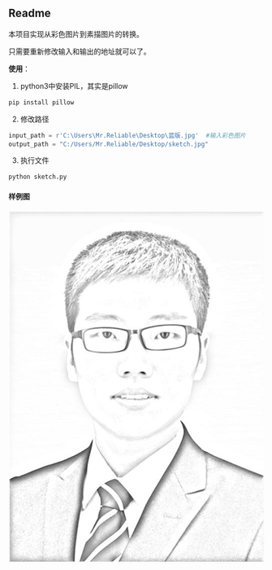 ## Readme



本项目实现从彩色图片到素描图片的转换。



只需要重新修改输入和输出的地址就可以了。



**使用**：

1. python3中安装PIL，其实是pillow

```python
pip install pillow
```



2. 修改路径

```python
input_path = r'C:\Users\Mr.Reliable\Desktop\蓝版.jpg'  #输入彩色图片
output_path = "C:/Users/Mr.Reliable/Desktop/sketch.jpg"
```

3. 执行文件

```python
python sketch.py
```



#### 样例图



![image](https://github.com/alpharol/Utils_alpharol/blob/master/picture_to_sketch/sketch.jpg)













